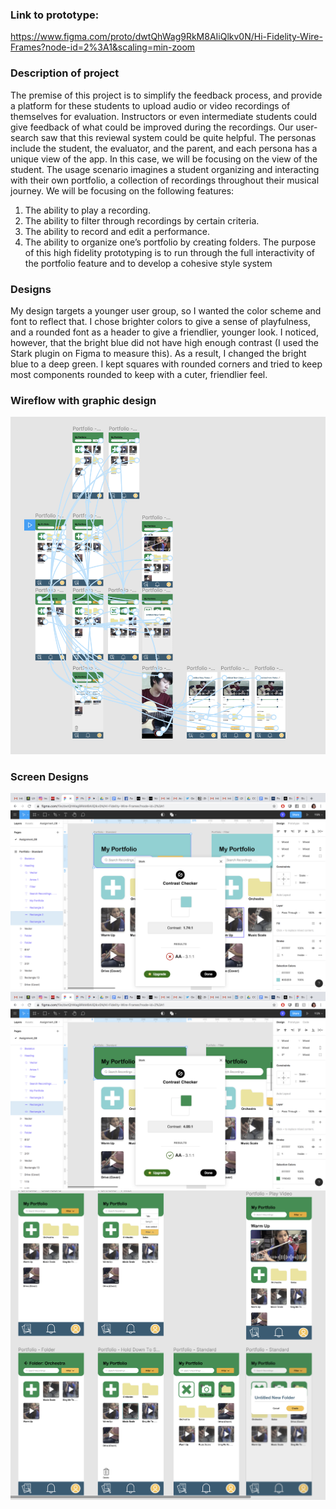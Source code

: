 ### Link to prototype: 
https://www.figma.com/proto/dwtQhWag9RkM8AIiQlkv0N/Hi-Fidelity-Wire-Frames?node-id=2%3A1&scaling=min-zoom

### Description of project
The premise of this project is to simplify the feedback process, and provide a platform for these students to upload audio or video recordings of themselves for evaluation. Instructors or even intermediate students could give feedback of what could be improved during the recordings. Our user-search saw that this reviewal system could be quite helpful. The personas include the student, the evaluator, and the parent, and each persona has a unique view of the app. In this case, we will be focusing on the view of the student. The usage scenario imagines a student organizing and interacting with their own portfolio, a collection of recordings throughout their musical journey. We will be focusing on the following features: 
1. The ability to play a recording.
2. The ability to filter through recordings by certain criteria.
3. The ability to record and edit a performance.
4. The ability to organize one’s portfolio by creating folders.
The purpose of this high fidelity prototyping is to run through the full interactivity of the portfolio feature and to develop a cohesive style system

### Designs
My design targets a younger user group, so I wanted the color scheme and font to reflect that. I chose brighter colors to give a sense of playfulness, and a rounded font as a header to give a friendlier, younger look. I noticed, however, that the bright blue did not have high enough contrast (I used the Stark plugin on Figma to measure this). As a result, I changed the bright blue to a deep green. I kept squares with rounded corners and tried to keep most components rounded to keep with a cuter, friendlier feel. 

### Wireflow with graphic design
![Test](a08_flow.png)

### Screen Designs
![Test](a08_contrast_fail.png)
![Test](a08_contrast_pass.png)
![Test](a08_wireframes.png)
